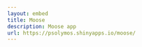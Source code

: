 ```yaml
---
layout: embed
title: Moose
description: Moose app
url: https://psolymos.shinyapps.io/moose/
---
```

